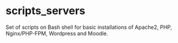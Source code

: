 # scripts_servers
Set of scripts on Bash shell for basic installations of Apache2, PHP, Nginx/PHP-FPM, Wordpress and Moodle.
